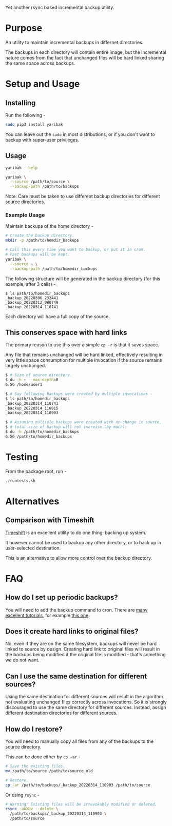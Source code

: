 Yet another rsync based incremental backup utility.

# Purpose

An utility to maintain incremental backups in differnet directories.

The backups in each directory will contain entire image, but the incremental
nature comes from the fact that unchanged files will be hard linked sharing the
same space across backups.

# Setup and Usage

## Installing

Run the following -

```bash
sudo pip3 install yaribak
```

You can leave out the `sudo` in most distributions, or if you don't want to
backup with super-user privileges.

## Usage

```bash
yaribak --help

yaribak \
  --source /path/to/source \
  --backup-path /path/to/backups
```

Note: Care must be taken to use different backup directories for different source directories.

### Example Usage

Maintain backups of the home directory -

```bash
# Create the backup directory.
mkdir -p /path/to/homdir_backups

# Call this every time you want to backup, or put it in cron.
# Past backups will be kept.
yaribak \
  --source ~ \
  --backup-path /path/to/homedir_backups
```

The following structure will be generated in the backup directory (for this
example, after 3 calls) -
```
$ ls path/to/homedir_backups
_backup_20220306_232441
_backup_20220312_080749
_backup_20220314_110741
```

Each directory will have a full copy of the source.

## This conserves space with hard links

The primary reason to use this over a simple `cp -r` is that it saves space.

Any file that remains unchanged will be hard linked, effectively resulting in very little space consumption for multiple invocation if the source remains largely unchanged.

```bash
$ # Size of source directory.
$ du -h ~ --max-depth=0
6.5G /home/user1

$ # Say following backups were created by multiple invocations -
$ ls path/to/homedir_backups
_backup_20220314_110741
_backup_20220314_110815
_backup_20220314_110903

$ # Assuming multiple backups were created with no change in source,
$ # total size of backup will not increase (by much).
$ du -h /path/to/homedir_backups
6.5G /path/to/homedir_backups
```

# Testing

From the package root, run -
```python
./runtests.sh
```

# Alternatives

## Comparison with Timeshift
[Timeshift](https://github.com/teejee2008/timeshift) is an excellent utility to do one thing: backing up system.

It however cannot be used to backup any other directory, or to back up in user-selected destination.

This is an alternative to allow more control over the backup directory.

# FAQ

## How do I set up periodic backups?
You will need to add the backup command to cron. There are [many excellent
tutorials](https://www.google.com/search?q=setting+up+cron+job+linux+tutorial),
for example [this one](https://opensource.com/article/17/11/how-use-cron-linux).

## Does it create hard links to original files?
No, even if they are on the same filesystem, backups will never be hard linked
to source by design. Creating hard link to original files will result in the
backups being modified if the original file is modified - that's something we do
not want.

## Can I use the same destination for different sources?
Using the same destination for different sources will result in the algorithm
not evaluating unchanged files correctly across invocations. So it is strongly
discouraged to use the same directory for different sources. Instead, assign
different destination directories for different sources.

## How do I restore?
You will need to manually copy all files from any of the backups to the source directory.

This can be done either by `cp -ar` -
```bash
# Save the existing files.
mv /path/to/source /path/to/source_old

# Restore.
cp -ar /path/to/backups/_backup_20220314_110903 /path/to/source
```

Or using `rsync` -
```bash
# Warning: Existing files will be irrevokably modified or deleted.
rsync -aAXHv --delete \
  /path/to/backups/_backup_20220314_110903 \
  /path/to/source
```
